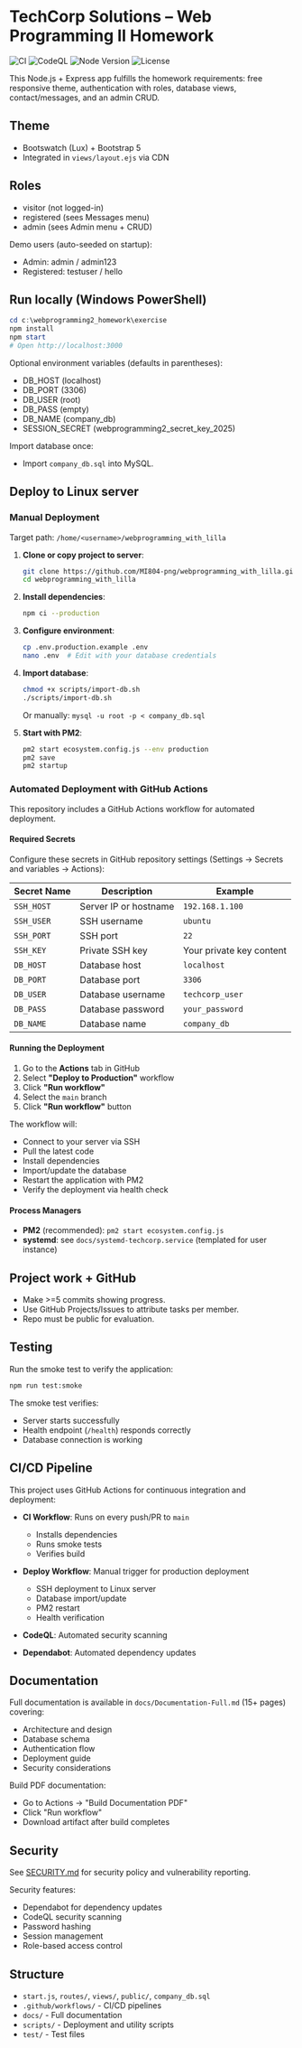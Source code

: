 # TechCorp Solutions – Web Programming II Homework

![CI](https://github.com/MI804-png/webprogramming_with_lilla/workflows/CI%20-%20Build%20and%20Test/badge.svg)
![CodeQL](https://github.com/MI804-png/webprogramming_with_lilla/workflows/CodeQL%20Security%20Scan/badge.svg)
![Node Version](https://img.shields.io/badge/node-%3E%3D18.0.0-brightgreen)
![License](https://img.shields.io/badge/license-MIT-blue)

This Node.js + Express app fulfills the homework requirements: free responsive theme, authentication with roles, database views, contact/messages, and an admin CRUD.

## Theme
- Bootswatch (Lux) + Bootstrap 5
- Integrated in `views/layout.ejs` via CDN

## Roles
- visitor (not logged-in)
- registered (sees Messages menu)
- admin (sees Admin menu + CRUD)

Demo users (auto-seeded on startup):
- Admin: admin / admin123
- Registered: testuser / hello

## Run locally (Windows PowerShell)
```powershell
cd c:\webprogramming2_homework\exercise
npm install
npm start
# Open http://localhost:3000
```

Optional environment variables (defaults in parentheses):
- DB_HOST (localhost)
- DB_PORT (3306)
- DB_USER (root)
- DB_PASS (empty)
- DB_NAME (company_db)
- SESSION_SECRET (webprogramming2_secret_key_2025)

Import database once:
- Import `company_db.sql` into MySQL.

## Deploy to Linux server

### Manual Deployment

Target path: `/home/<username>/webprogramming_with_lilla`

1. **Clone or copy project to server**:
   ```bash
   git clone https://github.com/MI804-png/webprogramming_with_lilla.git
   cd webprogramming_with_lilla
   ```

2. **Install dependencies**:
   ```bash
   npm ci --production
   ```

3. **Configure environment**:
   ```bash
   cp .env.production.example .env
   nano .env  # Edit with your database credentials
   ```

4. **Import database**:
   ```bash
   chmod +x scripts/import-db.sh
   ./scripts/import-db.sh
   ```
   Or manually: `mysql -u root -p < company_db.sql`

5. **Start with PM2**:
   ```bash
   pm2 start ecosystem.config.js --env production
   pm2 save
   pm2 startup
   ```

### Automated Deployment with GitHub Actions

This repository includes a GitHub Actions workflow for automated deployment.

#### Required Secrets

Configure these secrets in GitHub repository settings (Settings → Secrets and variables → Actions):

| Secret Name | Description | Example |
|------------|-------------|---------|
| `SSH_HOST` | Server IP or hostname | `192.168.1.100` |
| `SSH_USER` | SSH username | `ubuntu` |
| `SSH_PORT` | SSH port | `22` |
| `SSH_KEY` | Private SSH key | Your private key content |
| `DB_HOST` | Database host | `localhost` |
| `DB_PORT` | Database port | `3306` |
| `DB_USER` | Database username | `techcorp_user` |
| `DB_PASS` | Database password | `your_password` |
| `DB_NAME` | Database name | `company_db` |

#### Running the Deployment

1. Go to the **Actions** tab in GitHub
2. Select **"Deploy to Production"** workflow
3. Click **"Run workflow"**
4. Select the `main` branch
5. Click **"Run workflow"** button

The workflow will:
- Connect to your server via SSH
- Pull the latest code
- Install dependencies
- Import/update the database
- Restart the application with PM2
- Verify the deployment via health check

#### Process Managers

- **PM2** (recommended): `pm2 start ecosystem.config.js`
- **systemd**: see `docs/systemd-techcorp.service` (templated for user instance)

## Project work + GitHub
- Make >=5 commits showing progress.
- Use GitHub Projects/Issues to attribute tasks per member.
- Repo must be public for evaluation.

## Testing

Run the smoke test to verify the application:

```bash
npm run test:smoke
```

The smoke test verifies:
- Server starts successfully
- Health endpoint (`/health`) responds correctly
- Database connection is working

## CI/CD Pipeline

This project uses GitHub Actions for continuous integration and deployment:

- **CI Workflow**: Runs on every push/PR to `main`
  - Installs dependencies
  - Runs smoke tests
  - Verifies build

- **Deploy Workflow**: Manual trigger for production deployment
  - SSH deployment to Linux server
  - Database import/update
  - PM2 restart
  - Health verification

- **CodeQL**: Automated security scanning
- **Dependabot**: Automated dependency updates

## Documentation

Full documentation is available in `docs/Documentation-Full.md` (15+ pages) covering:
- Architecture and design
- Database schema
- Authentication flow
- Deployment guide
- Security considerations

Build PDF documentation:
- Go to Actions → "Build Documentation PDF"
- Click "Run workflow"
- Download artifact after build completes

## Security

See [SECURITY.md](SECURITY.md) for security policy and vulnerability reporting.

Security features:
- Dependabot for dependency updates
- CodeQL security scanning
- Password hashing
- Session management
- Role-based access control

## Structure
- `start.js`, `routes/`, `views/`, `public/`, `company_db.sql`
- `.github/workflows/` - CI/CD pipelines
- `docs/` - Full documentation
- `scripts/` - Deployment and utility scripts
- `test/` - Test files
